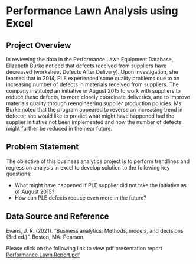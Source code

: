 # Performance Lawn Analysis using Excel 

## Project Overview
In reviewing the data in the Performance Lawn Equipment Database, Elizabeth Burke noticed that defects received from suppliers have decreased (worksheet Defects After Delivery). Upon investigation, she learned that in 2014, PLE experienced some quality problems due to an increasing number of defects in materials received from suppliers. The company instituted an initiative in August 2015 to work with suppliers to reduce these defects, to more closely coordinate deliveries, and to improve materials quality through reengineering supplier production policies. Ms. Burke noted that the program appeared to reverse an increasing trend in defects; she would like to predict what might have happened had the supplier initiative not been implemented and how the number of defects might further be reduced in the near future.

## Problem Statement
The objective of this business analytics project is to perform trendlines and regression analysis in excel to develop solution to the following key questions: 
-	What might have happened if PLE supplier did not take the initiative as of August 2015?
-	How can PLE defects reduce even more in the future?

## Data Source and Reference
Evans, J. R. (2021). “Business analytics: Methods, models, and decisions (3rd ed.)”. Boston, MA: Pearson.

Please click on the following link to view pdf presentation report [Performance Lawn Report.pdf](https://github.com/BukolaOrire/Trendlines_and_Regression/blob/main/Performance_Lawn_Report.pdf)

